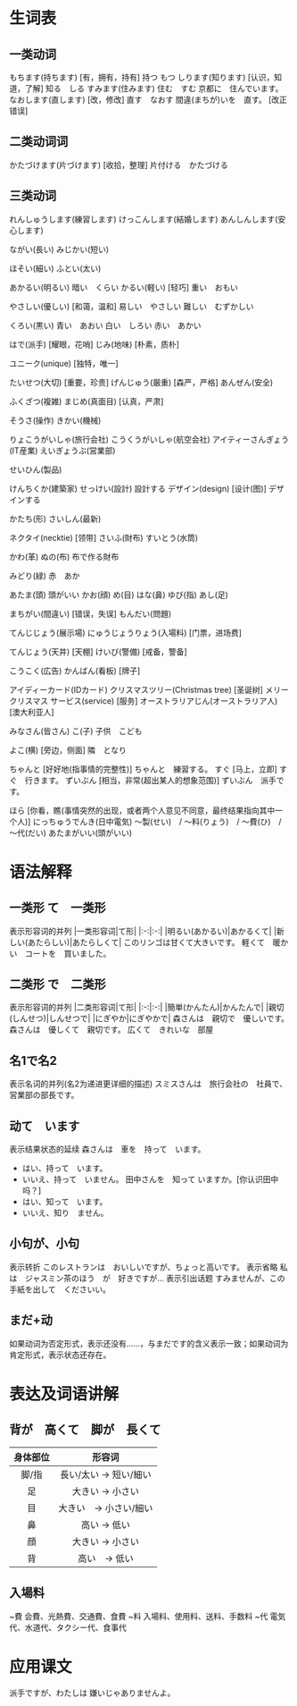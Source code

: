 # 生词表
## 一类动词
もちます(持ちます)  [有，拥有，持有]
    持つ もつ
しります(知ります)  [认识，知道，了解]
    知る　しる
すみます(住みます)
    住む　すむ
    京都に　住んでいます。
なおします(直します)    [改，修改]
    直す　なおす
    間違(まちが)いを　直す。    [改正错误]
## 二类动词词
かたづけます(片づけます)    [收拾，整理]
    片付ける　かたづける
## 三类动词
れんしゅうします(練習します)
けっこんします(結婚します)
あんしんします(安心します)

ながい(長い)
みじかい(短い)

ほそい(細い)
ふとい(太い)

あかるい(明るい)
    暗い　くらい
かるい(軽い)    [轻巧]
    重い　おもい

やさしい(優しい)    [和蔼，温和]
    易しい　やさしい
    難しい　むずかしい

くろい(黒い)
    青い　あおい
    白い　しろい
    赤い　あかい

はで(派手)  [耀眼，花哨]
じみ(地味)  [朴素，质朴]

ユニーク(unique)    [独特，唯一]

たいせつ(大切)  [重要，珍贵]
げんじゅう(厳重)    [森严，严格]
あんぜん(安全)

ふくざつ(複雑)
まじめ(真面目)  [认真，严肃]

そうさ(操作)
きかい(機械)

りょこうがいしゃ(旅行会社)
こうくうがいしゃ(航空会社)
アイティーさんぎょう(IT産業)
えいぎょうぶ(営業部)

せいひん(製品)

けんちくか(建築家)
せっけい(設計)
    設計する
デザイン(design)    [设计(图)]
    デザインする

かたち(形)
さいしん(最新)

ネクタイ(necktie)    [领带]
さいふ(財布)
すいとう(水筒)

かわ(革)
ぬの(布)
    布で作る財布

みどり(緑)
    赤　あか

あたま(頭)
    頭がいい
かお(顔)
め(目)
はな(鼻)
ゆび(指)
あし(足)

まちがい(間違い)    [错误，失误]
もんだい(問題)

てんじじょう(展示場)
にゅうじょうりょう(入場料)  [门票，进场费]

てんじょう(天井)    [天棚]
けいび(警備)    [戒备，警备]

こうこく(広告)
かんばん(看板)  [牌子]

アイディーカード(IDカード)
クリスマスツリー(Christmas tree)    [圣诞树]
    メリークリスマス
サービス(service)    [服务]
オーストラリアじん(オーストラリア人)    [澳大利亚人]

みなさん(皆さん)
こ(子)
    子供　こども

よこ(横)    [旁边，侧面]
    隣　となり

ちゃんと    [好好地(指事情的完整性)]
    ちゃんと　練習する。
すぐ    [马上，立即]
    すぐ　行きます。
ずいぶん    [相当，非常(超出某人的想象范围)]
    ずいぶん　派手です。

ほら    [你看，瞧(事情突然的出现，或者两个人意见不同意，最终结果指向其中一个人)]
にっちゅうでんき(日中電気)
〜製(せい)　/ 〜料(りょう)　/ 〜費(ひ)　/ 〜代(だい)
あたまがいい(頭がいい)

# 语法解释
## 一类形 て　一类形
表示形容词的并列
|一类形容词|て形|
|:-:|:-:|
|明るい(あかるい)|あかるくて|
|新しい(あたらしい)|あたらしくて|
このリンゴは甘くて大きいです。
軽くて　暖かい　コートを　買いました。
## 二类形 で　二类形
表示形容词的并列
|二类形容词|て形|
|:-:|:-:|
|簡単(かんたん)|かんたんで|
|親切(しんせつ)|しんせつで|
|にぎやか|にぎやかで|
森さんは　親切で　優しいです。
森さんは　優しくて　親切です。
広くて　きれいな　部屋
## 名1で名2
表示名词的并列(名2为递进更详细的描述)
スミスさんは　旅行会社の　社員で、営業部の部長です。
## 动て　います
表示结果状态的延续
森さんは　車を　持って　います。
- はい、持って　います。
- いいえ、持って　いません。
田中さんを　知って いますか。[你认识田中吗？]
- はい、知って　います。
- いいえ、知り　ません。
## 小句が、小句
表示转折
このレストランは　おいしいですが、ちょっと高いです。
表示省略
私は　ジャスミン茶のほう　が　好きですが…
表示引出话题
すみませんが、この手紙を出して　くださいい。
## まだ+动
如果动词为否定形式，表示还没有……，与まだです的含义表示一致；如果动词为肯定形式，表示状态还存在。

# 表达及词语讲解
## 背が　高くて　脚が　長くて　
|身体部位|形容词|
|:-:|:-:|
|脚/指|長い/太い -> 短い/細い|
|足|大きい -> 小さい|
|目|大きい　-> 小さい/細い|
|鼻|高い -> 低い|
|顔|大きい -> 小さい|
|背|高い　-> 低い|
## 入場料
~費
会費、光熱費、交通費、食費
~料
入場料、使用料、送料、手数料
~代
電気代、水道代、タクシー代、食事代

# 应用课文
派手ですが、わたしは 嫌いじゃありませんよ。
